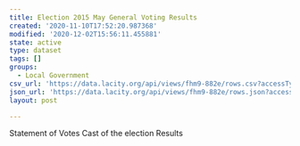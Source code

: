 ```yaml
---
title: Election 2015 May General Voting Results
created: '2020-11-10T17:52:20.987368'
modified: '2020-12-02T15:56:11.455881'
state: active
type: dataset
tags: []
groups:
  - Local Government
csv_url: 'https://data.lacity.org/api/views/fhm9-882e/rows.csv?accessType=DOWNLOAD'
json_url: 'https://data.lacity.org/api/views/fhm9-882e/rows.json?accessType=DOWNLOAD'
layout: post

---
```

Statement of Votes Cast of the election Results
